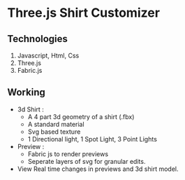 # Three.js Shirt Customizer
## Technologies
  1. Javascript, Html, Css
  2. Three.js
  3. Fabric.js
## Working
- 3d Shirt :
  - A 4 part 3d geometry of a shirt (.fbx)
  - A standard material
  - Svg based texture
  - 1 Directional light, 1 Spot Light, 3 Point Lights
- Preview :
  - Fabric js to render previews
  - Seperate layers of svg for granular edits.
- View Real time changes in previews and 3d shirt model.
